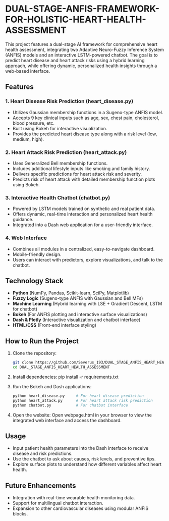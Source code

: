 # DUAL-STAGE-ANFIS-FRAMEWORK-FOR-HOLISTIC-HEART-HEALTH-ASSESSMENT

This project features a dual-stage AI framework for comprehensive heart health assessment, integrating two Adaptive Neuro-Fuzzy Inference System (ANFIS) models and an interactive LSTM-powered chatbot. The goal is to predict heart disease and heart attack risks using a hybrid learning approach, while offering dynamic, personalized health insights through a web-based interface.

## Features

### 1. Heart Disease Risk Prediction (heart_disease.py)

* Utilizes Gaussian membership functions in a Sugeno-type ANFIS model.
* Accepts 9 key clinical inputs such as age, sex, chest pain, cholesterol, blood pressure, etc.
* Built using Bokeh for interactive visualization.
* Provides the predicted heart disease type along with a risk level (low, medium, high).

### 2. Heart Attack Risk Prediction (heart_attack.py)

* Uses Generalized Bell membership functions.
* Includes additional lifestyle inputs like smoking and family history.
* Delivers specific predictions for heart attack risk and severity.
* Predicts risk of heart attack with detailed membership function plots using Bokeh.

### 3. Interactive Health Chatbot (chatbot.py)

* Powered by LSTM models trained on synthetic and real patient data.
* Offers dynamic, real-time interaction and personalized heart health guidance.
* Integrated into a Dash web application for a user-friendly interface.

### 4. Web Interface

* Combines all modules in a centralized, easy-to-navigate dashboard.
* Mobile-friendly design.
* Users can interact with predictors, explore visualizations, and talk to the chatbot.

## Technology Stack

* **Python** (NumPy, Pandas, Scikit-learn, SciPy, Matplotlib)
* **Fuzzy Logic** (Sugeno-type ANFIS with Gaussian and Bell MFs)
* **Machine Learning** (Hybrid learning with LSE + Gradient Descent, LSTM for chatbot)
* **Bokeh** (For ANFIS plotting and interactive surface visualizations)
* **Dash & Plotly** (Interactive visualization and chatbot interface)
* **HTML/CSS** (Front-end interface styling)

## How to Run the Project

1. Clone the repository:

   ```bash
   git clone https://github.com/Severus_193/DUAL_STAGE_ANFIS_HEART_HEALTH_ASSESSMENT.git
   cd DUAL_STAGE_ANFIS_HEART_HEALTH_ASSESSMENT
   ```

2. Install dependencies:
   pip install -r requirements.txt

3. Run the Bokeh and Dash applications:

   ```bash
   python heart_disease.py     # For heart disease prediction
   python heart_attack.py      # For heart attack risk prediction
   python chatbot.py           # For chatbot interface
   ```

4. Open the website:
   Open webpage.html in your browser to view the integrated web interface and access the dashboard.

## Usage

* Input patient health parameters into the Dash interface to receive disease and risk predictions.
* Use the chatbot to ask about causes, risk levels, and preventive tips.
* Explore surface plots to understand how different variables affect heart health.

## Future Enhancements

* Integration with real-time wearable health monitoring data.
* Support for multilingual chatbot interaction.
* Expansion to other cardiovascular diseases using modular ANFIS blocks.



